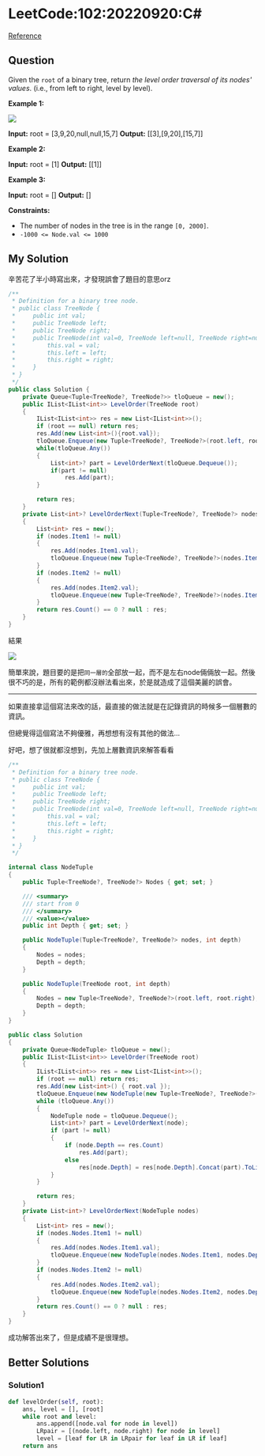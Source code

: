 # LeetCode:102:20220920:C#

[Reference](https://leetcode.com/problems/binary-tree-level-order-traversal/)

## Question

Given the `root` of a binary tree, return *the level order traversal of its nodes' values*. (i.e., from left to right, level by level).

**Example 1:**

![](https://assets.leetcode.com/uploads/2021/02/19/tree1.jpg)

**Input:** root = [3,9,20,null,null,15,7]
**Output:** [[3],[9,20],[15,7]]

**Example 2:**

**Input:** root = [1]
**Output:** [[1]]

**Example 3:**

**Input:** root = []
**Output:** []

**Constraints:**

- The number of nodes in the tree is in the range `[0, 2000]`.
- `-1000 <= Node.val <= 1000`

## My Solution

辛苦花了半小時寫出來，才發現誤會了題目的意思orz

```csharp
/**
 * Definition for a binary tree node.
 * public class TreeNode {
 *     public int val;
 *     public TreeNode left;
 *     public TreeNode right;
 *     public TreeNode(int val=0, TreeNode left=null, TreeNode right=null) {
 *         this.val = val;
 *         this.left = left;
 *         this.right = right;
 *     }
 * }
 */
public class Solution {
    private Queue<Tuple<TreeNode?, TreeNode?>> tloQueue = new();
    public IList<IList<int>> LevelOrder(TreeNode root)
    {
        IList<IList<int>> res = new List<IList<int>>();
        if (root == null) return res;
        res.Add(new List<int>(){root.val});
        tloQueue.Enqueue(new Tuple<TreeNode?, TreeNode?>(root.left, root.right));
        while(tloQueue.Any())
        {
            List<int>? part = LevelOrderNext(tloQueue.Dequeue());
            if(part != null)
                res.Add(part);
        }

        return res;
    }
    private List<int>? LevelOrderNext(Tuple<TreeNode?, TreeNode?> nodes)
    {
        List<int> res = new();
        if (nodes.Item1 != null)
        {
            res.Add(nodes.Item1.val);
            tloQueue.Enqueue(new Tuple<TreeNode?, TreeNode?>(nodes.Item1.left, nodes.Item1.right));
        }
        if (nodes.Item2 != null)
        {
            res.Add(nodes.Item2.val);
            tloQueue.Enqueue(new Tuple<TreeNode?, TreeNode?>(nodes.Item2.left, nodes.Item2.right));
        }
        return res.Count() == 0 ? null : res;
    }
}
```

結果

![](https://i.imgur.com/V8vvjSI.png)

簡單來說，題目要的是把`同一層的`全部放一起，而不是左右node倆倆放一起。然後很不巧的是，所有的範例都沒辦法看出來，於是就造成了這個美麗的誤會。

---

如果直接拿這個寫法來改的話，最直接的做法就是在記錄資訊的時候多一個層數的資訊。

但總覺得這個寫法不夠優雅，再想想有沒有其他的做法...

好吧，想了很就都沒想到，先加上層數資訊來解答看看

```csharp
/**
 * Definition for a binary tree node.
 * public class TreeNode {
 *     public int val;
 *     public TreeNode left;
 *     public TreeNode right;
 *     public TreeNode(int val=0, TreeNode left=null, TreeNode right=null) {
 *         this.val = val;
 *         this.left = left;
 *         this.right = right;
 *     }
 * }
 */

internal class NodeTuple
{
    public Tuple<TreeNode?, TreeNode?> Nodes { get; set; }

    /// <summary>
    /// start from 0
    /// </summary>
    /// <value></value>
    public int Depth { get; set; }

    public NodeTuple(Tuple<TreeNode?, TreeNode?> nodes, int depth)
    {
        Nodes = nodes;
        Depth = depth;
    }

    public NodeTuple(TreeNode root, int depth)
    {
        Nodes = new Tuple<TreeNode?, TreeNode?>(root.left, root.right);
        Depth = depth;
    }
}

public class Solution
{
    private Queue<NodeTuple> tloQueue = new();
    public IList<IList<int>> LevelOrder(TreeNode root)
    {
        IList<IList<int>> res = new List<IList<int>>();
        if (root == null) return res;
        res.Add(new List<int>() { root.val });
        tloQueue.Enqueue(new NodeTuple(new Tuple<TreeNode?, TreeNode?>(root.left, root.right), 1));
        while (tloQueue.Any())
        {
            NodeTuple node = tloQueue.Dequeue();
            List<int>? part = LevelOrderNext(node);
            if (part != null)
            {
                if (node.Depth == res.Count)
                    res.Add(part);
                else
                    res[node.Depth] = res[node.Depth].Concat(part).ToList();
            }
        }

        return res;
    }
    private List<int>? LevelOrderNext(NodeTuple nodes)
    {
        List<int> res = new();
        if (nodes.Nodes.Item1 != null)
        {
            res.Add(nodes.Nodes.Item1.val);
            tloQueue.Enqueue(new NodeTuple(nodes.Nodes.Item1, nodes.Depth + 1));
        }
        if (nodes.Nodes.Item2 != null)
        {
            res.Add(nodes.Nodes.Item2.val);
            tloQueue.Enqueue(new NodeTuple(nodes.Nodes.Item2, nodes.Depth + 1));
        }
        return res.Count() == 0 ? null : res;
    }
}
```

成功解答出來了，但是成績不是很理想。

## Better Solutions

### Solution1

```python
def levelOrder(self, root):
    ans, level = [], [root]
    while root and level:
        ans.append([node.val for node in level])
        LRpair = [(node.left, node.right) for node in level]
        level = [leaf for LR in LRpair for leaf in LR if leaf]
    return ans
```

# 
